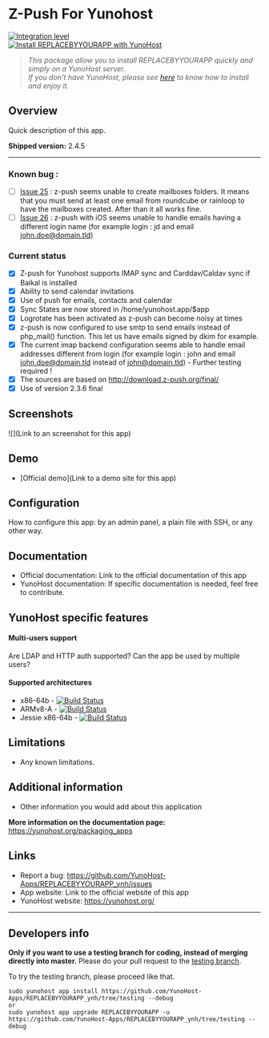 # Z-Push For Yunohost

[![Integration level](https://dash.yunohost.org/integration/REPLACEBYYOURAPP.svg)](https://dash.yunohost.org/appci/app/REPLACEBYYOURAPP)  
[![Install REPLACEBYYOURAPP with YunoHost](https://install-app.yunohost.org/install-with-yunohost.png)](https://install-app.yunohost.org/?app=REPLACEBYYOURAPP)

> *This package allow you to install REPLACEBYYOURAPP quickly and simply on a YunoHost server.  
If you don't have YunoHost, please see [here](https://yunohost.org/#/install) to know how to install and enjoy it.*
## Overview
Quick description of this app.

**Shipped version:** 2.4.5

* * *
### Known bug :
- [ ] [Issue 25](https://github.com/YunoHost-Apps/z-push_ynh/issues/25) : z-push seems unable to create mailboxes folders. It means that you must send at least one email from roundcube or rainloop to have the mailboxes created. After than it all works fine. 
- [ ] [Issue 26](https://github.com/YunoHost-Apps/z-push_ynh/issues/26) : z-push with iOS seems unable to handle emails having a different login name (for example login : jd and email  john.doe@domain.tld)

### Current status
- [x] Z-push for Yunohost supports IMAP sync and Carddav/Caldav sync if Baikal is installed
- [x] Ability to send calendar invitations
- [x] Use of push for emails, contacts and calendar
- [x] Sync States are now stored in /home/yunohost.app/$app
- [x] Logrotate has been activated as z-push can become noisy at times
- [x] z-push is now configured to use smtp to send emails instead of php_mail() function. This let us have emails signed by dkim for example.
- [x] The current imap backend configuration seems able to handle email addresses different from login (for example login : john and email john.doe@domain.tld instead of john@domain.tld) - Further testing required !
- [x] The sources are based on http://download.z-push.org/final/
- [x] Use of version 2.3.6 final

## Screenshots

![](Link to an screenshot for this app)

## Demo

* [Official demo](Link to a demo site for this app)

## Configuration

How to configure this app: by an admin panel, a plain file with SSH, or any other way.

## Documentation

 * Official documentation: Link to the official documentation of this app
 * YunoHost documentation: If specific documentation is needed, feel free to contribute.

## YunoHost specific features

#### Multi-users support

Are LDAP and HTTP auth supported?
Can the app be used by multiple users?

#### Supported architectures

* x86-64b - [![Build Status](https://ci-apps.yunohost.org/ci/logs/REPLACEBYYOURAPP%20%28Community%29.svg)](https://ci-apps.yunohost.org/ci/apps/REPLACEBYYOURAPP/)
* ARMv8-A - [![Build Status](https://ci-apps-arm.yunohost.org/ci/logs/REPLACEBYYOURAPP%20%28Community%29.svg)](https://ci-apps-arm.yunohost.org/ci/apps/REPLACEBYYOURAPP/)
* Jessie x86-64b - [![Build Status](https://ci-stretch.nohost.me/ci/logs/REPLACEBYYOURAPP%20%28Community%29.svg)](https://ci-stretch.nohost.me/ci/apps/REPLACEBYYOURAPP/)

## Limitations

* Any known limitations.

## Additional information

* Other information you would add about this application

**More information on the documentation page:**  
https://yunohost.org/packaging_apps

## Links

 * Report a bug: https://github.com/YunoHost-Apps/REPLACEBYYOURAPP_ynh/issues
 * App website: Link to the official website of this app
 * YunoHost website: https://yunohost.org/

---

Developers info
----------------

**Only if you want to use a testing branch for coding, instead of merging directly into master.**
Please do your pull request to the [testing branch](https://github.com/YunoHost-Apps/REPLACEBYYOURAPP_ynh/tree/testing).

To try the testing branch, please proceed like that.
```
sudo yunohost app install https://github.com/YunoHost-Apps/REPLACEBYYOURAPP_ynh/tree/testing --debug
or
sudo yunohost app upgrade REPLACEBYYOURAPP -u https://github.com/YunoHost-Apps/REPLACEBYYOURAPP_ynh/tree/testing --debug
```

